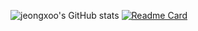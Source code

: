 ![jeongxoo's GitHub stats](https://github-readme-stats.vercel.app/api?username=jeongxoo&show_icons=true&theme=gotham)
[![Readme Card](https://github-readme-stats.vercel.app/api/pin/?username=anuraghazra&repo=github-readme-stats)](https://github.com/jeongxoo/withData)

<!--
**jeongxoo/jeongxoo** is a ✨ _special_ ✨ repository because its `README.md` (this file) appears on your GitHub profile.

Here are some ideas to get you started:
d
- 🔭 I’m currently working on ...
- 🌱 I’m currently learning ...
- 👯 I’m looking to collaborate on ...
- 🤔 I’m looking for help with ...
- 💬 Ask me about ...
- 📫 How to reach me: ...
- 😄 Pronouns: ...
- ⚡ Fun fact: ...
-->

